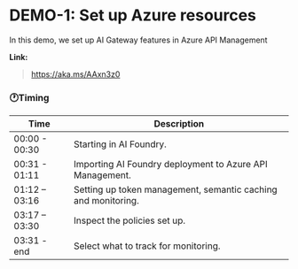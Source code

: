 # DEMO-1: Set up Azure resources

In this demo, we set up AI Gateway features in Azure API Management

**Link:**

> https://aka.ms/AAxn3z0

### 🕐Timing

| Time        | Description 
--------------|-------------
00:00 - 00:30 | Starting in AI Foundry.
00:31 - 01:11 | Importing AI Foundry deployment to Azure API Management.
01:12 – 03:16 | Setting up token management, semantic caching and monitoring.
03:17 – 03:30 | Inspect the policies set up.
03:31 - end   | Select what to track for monitoring.
